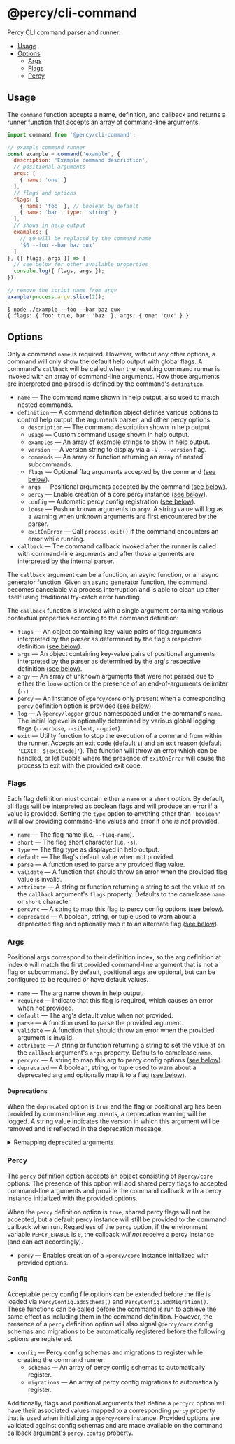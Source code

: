 # @percy/cli-command

Percy CLI command parser and runner.

- [Usage](#usage)
- [Options](#options)
  - [Args](#args)
  - [Flags](#flags)
  - [Percy](#percy)

## Usage

The `command` function accepts a name, definition, and callback and returns a runner function that
accepts an array of command-line arguments.

``` js
import command from '@percy/cli-command';

// example command runner
const example = command('example', {
  description: 'Example command description',
  // positional arguments
  args: [
    { name: 'one' }
  ],
  // flags and options
  flags: [
    { name: 'foo' }, // boolean by default
    { name: 'bar', type: 'string' }
  ],
  // shows in help output
  examples: [
    // $0 will be replaced by the command name
    '$0 --foo --bar baz qux'
  ]
}, ({ flags, args }) => {
  // see below for other available properties
  console.log({ flags, args });
});

// remove the script name from argv
example(process.argv.slice(2));
```

``` shell
$ node ./example --foo --bar baz qux
{ flags: { foo: true, bar: 'baz' }, args: { one: 'qux' } }
```

## Options

Only a command `name` is required. However, without any other options, a command will only show the
default help output with global flags. A command's `callback` will be called when the resulting
command runner is invoked with an array of command-line arguments. How those arguments are
interpreted and parsed is defined by the command's `definition`.

- `name` — The command name shown in help output, also used to match nested commands.
- `definition` — A command definition object defines various options to control help output, the
  arguments parser, and other percy options.
  - `description` — The command description shown in help output.
  - `usage` — Custom command usage shown in help output.
  - `examples` — An array of example strings to show in help output.
  - `version` — A version string to display via a `-V, --version` flag.
  - `commands` — An array or function returning an array of nested subcommands.
  - `flags` — Optional flag arguments accepted by the command ([see below](#flags)).
  - `args` — Positional arguments accepted by the command ([see below](#args)).
  - `percy` — Enable creation of a core percy instance ([see below](#percy)).
  - `config` — Automatic percy config registration ([see below](#percy)).
  - `loose` — Push unknown arguments to `argv`. A string value will log as a warning when unknown
    arguments are first encountered by the parser.
  - `exitOnError` — Call `process.exit()` if the command encounters an error while running.
- `callback` — The command callback invoked after the runner is called with command-line arguments
  and after those arguments are interpreted by the internal parser.

The `callback` argument can be a function, an async function, or an async generator function. Given
an async generator function, the command becomes cancelable via process interruption and is able to
clean up after itself using traditional try-catch error handling.

The `callback` function is invoked with a single argument containing various contextual properties
according to the command definition:

- `flags` — An object containing key-value pairs of flag arguments interpreted by the parser as
  determined by the flag's respective definition ([see below](#flags)).
- `args` — An object containing key-value pairs of positional arguments interpreted by the parser as
  determined by the arg's respective definition ([see below](#args)).
- `argv` — An array of unknown arguments that were not parsed due to either the `loose` option or
  the presence of an end-of-arguments delimiter (`--`).
- `percy` — An instance of `@percy/core` only present when a corresponding `percy` definition option
  is provided ([see below](#percy)).
- `log` — A `@percy/logger` group namespaced under the command's `name`. The initial loglevel is
  optionally determined by various global logging flags (`--verbose`, `--silent`, `--quiet`).
- `exit` — Utility function to stop the execution of a command from within the runner. Accepts
  an exit code (default `1`) and an exit reason (default `'EEXIT: ${exitCode}'`). The function will
  throw an error which can be handled, or let bubble where the presence of `exitOnError` will cause
  the process to exit with the provided exit code.

### Flags

Each flag definition must contain either a `name` or a `short` option. By default, all flags will be
interpreted as boolean flags and will produce an error if a value is provided. Setting the `type`
option to anything other than `'boolean'` will allow providing command-line values and error if one
_is not_ provided.

- `name` — The flag name (i.e. `--flag-name`).
- `short` — The flag short character (i.e. `-s`).
- `type` — The flag type as displayed in help output.
- `default` — The flag's default value when not provided.
- `parse` — A function used to parse any provided flag value.
- `validate` — A function that should throw an error when the provided flag value is invalid.
- `attribute` — A string or function returning a string to set the value at on the `callback`
  argument's `flags` property. Defaults to the camelcase `name` or `short` character.
- `percyrc` — A string to map this flag to percy config options ([see below](#percy)).
- `deprecated` — A boolean, string, or tuple used to warn about a deprecated flag and optionally map
  it to an alternate flag ([see below](#deprecations)).

### Args

Positional args correspond to their definition index, so the arg definition at index `0` will match
the first provided command-line argument that is not a flag or subcommand. By default, positional
args are optional, but can be configured to be required or have default values.

- `name` — The arg name shown in help output.
- `required` — Indicate that this flag is required, which causes an error when not provided.
- `default` — The arg's default value when not provided.
- `parse` — A function used to parse the provided argument.
- `validate` — A function that should throw an error when the provided argument is invalid.
- `attribute` — A string or function returning a string to set the value at on the `callback`
  argument's `args` property. Defaults to camelcase `name`.
- `percyrc` — A string to map this arg to percy config options ([see below](#percy)).
- `deprecated` — A boolean, string, or tuple used to warn about a deprecated arg and optionally map
  it to a flag ([see below](#deprecations)).

#### Deprecations

When the `deprecated` option is `true` and the flag or positional arg has been provided by
command-line arguments, a deprecation warning will be logged. A string value indicates the version
in which this argument will be removed and is reflected in the deprecation message.

<details>
  <summary>Remapping deprecated arguments</summary><br>

When providing a tuple, the version is the first option of the tuple, while the second option can be
an alternate flag to use, or a recommendation message to display when the deprecation warning is
logged. Given an alternate flag, the value will be automatically mapped to the corresponding flag's
attribute name on the `callback` argument's `flags` property.

``` js
{ name: 'foo', deprecated: true }
// [percy] Warning: The '--foo' option will be removed in a future release.

{ name: 'foo', deprecated: 'v2.0.0' }
// [percy] Warning: The '--foo' option will be removed in v2.0.0.

{ name: 'foo', deprecated: ['v2.0.0', '--bar'] }
// [percy] Warning: The '--foo' option will be removed in v2.0.0. Use '--bar' instead.

{ name: 'foo', deprecated: ['v2.0.0', 'Use the config file option instead.'] }
// [percy] Warning: The '--foo' option will be removed in v2.0.0. Use the config file option instead.
```
</details>

### Percy

The `percy` definition option accepts an object consisting of `@percy/core` options. The presence of
this option will add shared percy flags to accepted command-line arguments and provide the command
callback with a percy instance initialized with the provided options.

When the `percy` definition option is `true`, shared percy flags will not be accepted, but a default
percy instance will still be provided to the command callback when run. Regardless of the `percy`
option, if the environment variable `PERCY_ENABLE` is `0`, the callback _will not_ receive a percy
instance (and can act accordingly).

- `percy` — Enables creation of a `@percy/core` instance initialized with provided options.

#### Config

Acceptable percy config file options can be extended before the file is loaded via
`PercyConfig.addSchema()` and `PercyConfig.addMigration()`. These functions can be called before the
command is run to achieve the same effect as including them in the command definition. However, the
presence of a `percy` definition option will also signal `@percy/core` config schemas and migrations
to be automatically registered before the following options are registered.

- `config` — Percy config schemas and migrations to register while creating the command runner.
  - `schemas` — An array of percy config schemas to automatically register.
  - `migrations` — An array of percy config migrations to automatically register.

Additionally, flags and positional arguments that define a `percyrc` option will have their
associated values mapped to a corresponding `percy` property that is used when initializing a
`@percy/core` instance. Provided options are validated against config schemas and are made available
on the command callback argument's `percy.config` property.
